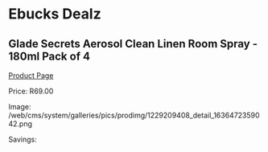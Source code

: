 
# Ebucks Dealz
## Glade Secrets Aerosol Clean Linen Room Spray - 180ml Pack of 4
[Product Page](https://www.ebucks.com/web/shop/productSelected.do?prodId=1229209408&catId=909917204)

Price: R69.00

Image: /web/cms/system/galleries/pics/prodimg/1229209408_detail_1636472359042.png

Savings: 


	